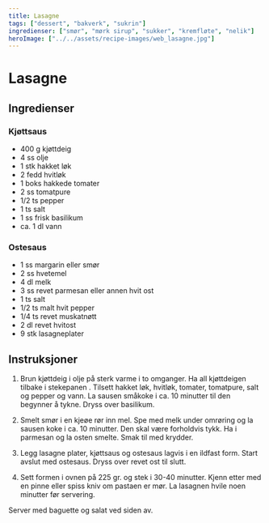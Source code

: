 ```yaml
---
title: Lasagne
tags: ["dessert", "bakverk", "sukrin"]
ingredienser: ["smør", "mørk sirup", "sukker", "kremfløte", "nelik"]
heroImage: ["../../assets/recipe-images/web_lasagne.jpg"]
---
```


# Lasagne

## Ingredienser

### Kjøttsaus

- 400 g kjøttdeig
- 4 ss olje
- 1 stk hakket løk
- 2 fedd hvitløk
- 1 boks hakkede tomater
- 2 ss tomatpure
- 1/2 ts pepper
- 1 ts salt
- 1 ss frisk basilikum
- ca. 1 dl vann

### Ostesaus

- 1 ss margarin eller smør
- 2 ss hvetemel
- 4 dl melk
- 3 ss revet parmesan eller annen hvit ost
- 1 ts salt
- 1/2 ts malt hvit pepper
- 1/4 ts revet muskatnøtt
- 2 dl revet hvitost
- 9 stk lasagneplater

## Instruksjoner

1. Brun kjøttdeig i olje på sterk varme i to omganger. Ha all kjøttdeigen tilbake i stekepanen . Tilsett hakket løk, hvitløk, tomater, tomatpure, salt og pepper og vann. La sausen småkoke i ca. 10 minutter til den begynner å tykne. Dryss over basilikum.

2. Smelt smør i en kjeøe rør inn mel. Spe med melk under omrøring og la sausen koke i ca. 10 minutter. Den skal være forholdvis tykk. Ha i parmesan og la osten smelte. Smak til med krydder.

3. Legg lasagne plater, kjøttsaus og ostesaus lagvis i en ildfast form. Start avslut med ostesaus. Dryss over revet ost til slutt.

4. Sett formen i ovnen på 225 gr. og stek i 30-40 minutter. Kjenn etter med en pinne eller spiss kniv om pastaen er mør. La lasagnen hvile noen minutter før servering.

Server med baguette og salat ved siden av.
